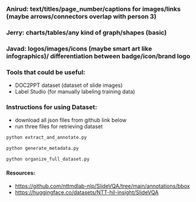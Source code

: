 ### Anirud: text/titles/page_number/captions for images/links (maybe arrows/connectors overlap with person 3)

### Jerry: charts/tables/any kind of graph/shapes (basic)

### Javad: logos/images/icons (maybe smart art like infographics)/ differentiation between badge/icon/brand logo


### Tools that could be useful:
- DOC2PPT dataset (dataset of slide images)
- Label Studio (for manually labeling training data)

### Instructions for using Dataset:
- download all json files from github link below
- run three files for retrieving dataset
```bash
python extract_and_annotate.py
```
```bash
python generate_metadata.py
```
```bash
python organize_full_dataset.py
```

#### Resources:
- https://github.com/nttmdlab-nlp/SlideVQA/tree/main/annotations/bbox
- https://huggingface.co/datasets/NTT-hil-insight/SlideVQA


